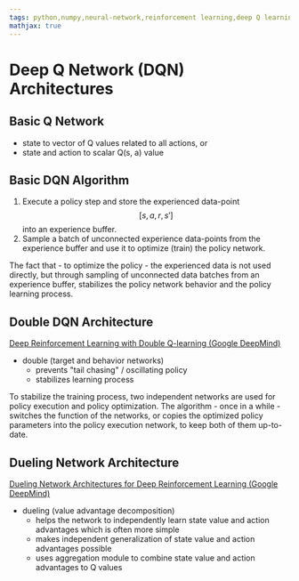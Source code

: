 ```yaml
---
tags: python,numpy,neural-network,reinforcement learning,deep Q learning,DQN,DDQN,Dueling
mathjax: true
---
```

# Deep Q Network (DQN) Architectures

## Basic Q Network
  - state to vector of Q values related to all actions, or
  - state and action to scalar Q(s, a) value

## Basic DQN Algorithm

1. Execute a policy step and store the experienced data-point $$[s, a, r, s']$$ into an experience buffer.
2. Sample a batch of unconnected experience data-points from the experience buffer and use it to optimize (train) the policy network.

The fact that - to optimize the policy - the experienced data is not used directly, but through sampling of unconnected data batches from an experience buffer, stabilizes the policy network behavior and the policy learning process.

## Double DQN Architecture

[Deep Reinforcement Learning with Double Q-learning (Google DeepMind)](https://arxiv.org/pdf/1509.06461.pdf)

- double (target and behavior networks)
  - prevents "tail chasing" / oscillating policy
  - stabilizes learning process

To stabilize the training process, two independent networks are used for policy execution and policy optimization.
The algorithm - once in a while - switches the function of the networks, or copies the optimized policy parameters into the policy execution network, to keep both of them up-to-date.

## Dueling Network Architecture

[Dueling Network Architectures for Deep Reinforcement Learning (Google DeepMind)](http://proceedings.mlr.press/v48/wangf16.pdf)

- dueling (value advantage decomposition)
  - helps the network to independently learn state value and action advantages which is often more simple
  - makes independent generalization of state value and action advantages possible
  - uses aggregation module to combine state value and action advantages to Q values


